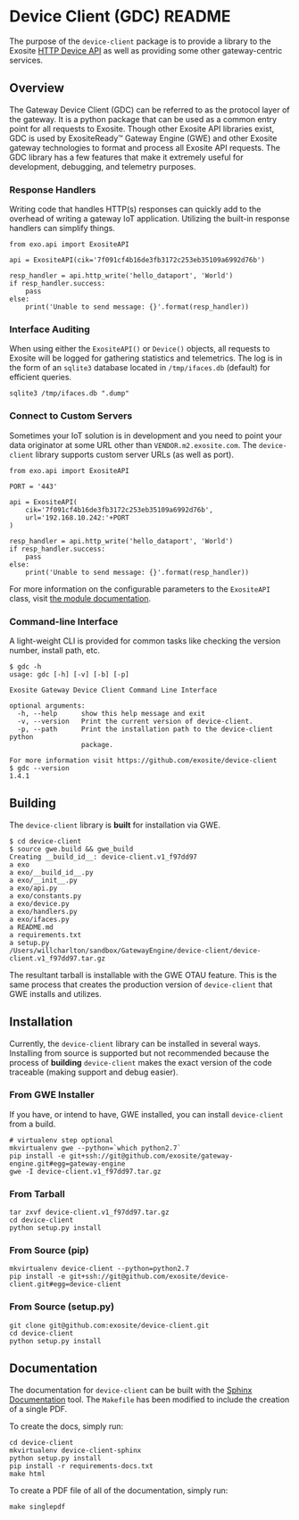 # Device Client (GDC) README

The purpose of the `device-client` package is to provide a library to the Exosite [HTTP Device API](/portals/http/) as well as providing some other gateway-centric services.

## Overview

The Gateway Device Client (GDC) can be referred to as the protocol layer of the gateway. It is a python package that can be used as a common entry point for all requests to Exosite. Though other Exosite API libraries exist, GDC is used by ExositeReady™ Gateway Engine (GWE) and other Exosite gateway technologies to format and process all Exosite API requests. The GDC library has a few features that make it extremely useful for development, debugging, and telemetry purposes.

### Response Handlers

Writing code that handles HTTP(s) responses can quickly add to the overhead of writing a gateway IoT application. Utilizing the built-in response handlers can simplify things.

```
from exo.api import ExositeAPI

api = ExositeAPI(cik='7f091cf4b16de3fb3172c253eb35109a6992d76b')

resp_handler = api.http_write('hello_dataport', 'World')
if resp_handler.success:
    pass
else:
    print('Unable to send message: {}'.format(resp_handler))
```

### Interface Auditing

When using either the `ExositeAPI()` or `Device()` objects, all requests to Exosite will be logged for gathering statistics and telemetrics. The log is in the form of an `sqlite3` database located in `/tmp/ifaces.db` (default) for efficient queries.

```
sqlite3 /tmp/ifaces.db ".dump"
```

### Connect to Custom Servers

Sometimes your IoT solution is in development and you need to point your data originator at some URL other than `VENDOR.m2.exosite.com`. The `device-client` library supports custom server URLs (as well as port).

```
from exo.api import ExositeAPI

PORT = '443'

api = ExositeAPI(
    cik='7f091cf4b16de3fb3172c253eb35109a6992d76b',
    url='192.168.10.242:'+PORT
)

resp_handler = api.http_write('hello_dataport', 'World')
if resp_handler.success:
    pass
else:
    print('Unable to send message: {}'.format(resp_handler))
```

For more information on the configurable parameters to the `ExositeAPI` class, visit [the module documentation](https://gateway-engine.exosite.io/device-client/apidoc/modules.html).

### Command-line Interface

A light-weight CLI is provided for common tasks like checking the version number, install path, etc.

```
$ gdc -h
usage: gdc [-h] [-v] [-b] [-p]

Exosite Gateway Device Client Command Line Interface

optional arguments:
  -h, --help      show this help message and exit
  -v, --version   Print the current version of device-client.
  -p, --path      Print the installation path to the device-client python
                  package.

For more information visit https://github.com/exosite/device-client
$ gdc --version 
1.4.1
```

## Building

The `device-client` library is **built** for installation via GWE.

```
$ cd device-client
$ source gwe.build && gwe_build
Creating __build_id__: device-client.v1_f97dd97
a exo
a exo/__build_id__.py
a exo/__init__.py
a exo/api.py
a exo/constants.py
a exo/device.py
a exo/handlers.py
a exo/ifaces.py
a README.md
a requirements.txt
a setup.py
/Users/willcharlton/sandbox/GatewayEngine/device-client/device-client.v1_f97dd97.tar.gz
```

The resultant tarball is installable with the GWE OTAU feature. This is the same process that creates the production version of `device-client` that GWE installs and utilizes.

## Installation

Currently, the `device-client` library can be installed in several ways. Installing from source is supported but not recommended because the process of **building** `device-client` makes the exact version of the code traceable (making support and debug easier).

### From GWE Installer

If you have, or intend to have, GWE installed, you can install `device-client` from a build.

```
# virtualenv step optional
mkvirtualenv gwe --python=`which python2.7`
pip install -e git+ssh://git@github.com/exosite/gateway-engine.git#egg=gateway-engine
gwe -I device-client.v1_f97dd97.tar.gz 
```

### From Tarball

```
tar zxvf device-client.v1_f97dd97.tar.gz
cd device-client
python setup.py install
```

### From Source (pip)

```
mkvirtualenv device-client --python=python2.7
pip install -e git+ssh://git@github.com/exosite/device-client.git#egg=device-client
```

### From Source (setup.py)

```
git clone git@github.com:exosite/device-client.git
cd device-client
python setup.py install
```


## Documentation

The documentation for `device-client` can be built with the [Sphinx Documentation](http://www.sphinx-doc.org/) tool. The `Makefile` has been modified to include the creation of a single PDF.

To create the docs, simply run:

```
cd device-client
mkvirtualenv device-client-sphinx
python setup.py install
pip install -r requirements-docs.txt
make html
```

To create a PDF file of all of the documentation, simply run:

```
make singlepdf
```

